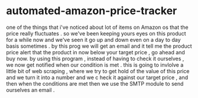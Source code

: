 # automated-amazon-price-tracker


one of the things that i've noticed about lot of items on Amazon os that the price really fluctuates . so we've been keeping yours eyes on this product for a while now and we've seen it go up and down even on a day to day basis sometimes .
by this prog we will get an email and it tell me the product price alert that  the product in now below your target price , go ahead and buy now.
by using this program , instead of having to check it ourselves , we now get notified when our condition is met . 
this is going to invlolve a little bit of web scraping , where we try to get hold of the value of this price and we turn it into a number and we c heck it against our target price , and then when the conditions are met then we use the SMTP module to send ourselves an email .
